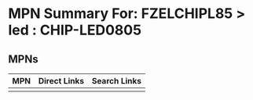 



# MPN Summary For: FZELCHIPL85 > led : CHIP-LED0805

## MPNs
  

|MPN|Direct Links|Search Links|
| :--- | :--- | :--- |
||||
